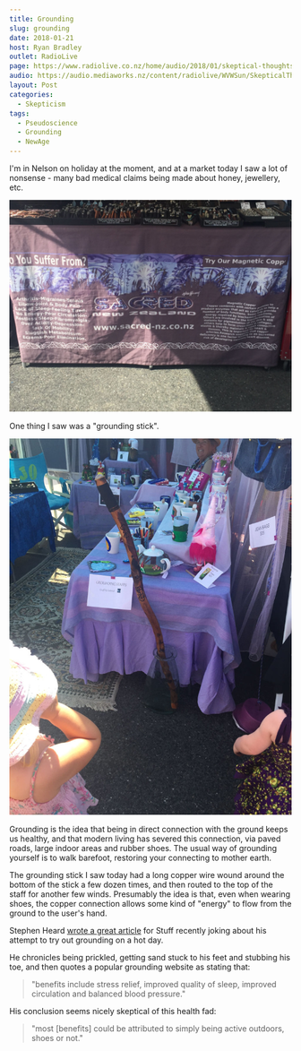 ```yaml
---
title: Grounding
slug: grounding
date: 2018-01-21
host: Ryan Bradley
outlet: RadioLive
page: https://www.radiolive.co.nz/home/audio/2018/01/skeptical-thoughts-with-mark-honeychurch.html
audio: https://audio.mediaworks.nz/content/radiolive/WVWSun/SkepticalThoughts21_01_18.mp3
layout: Post
categories:
  - Skepticism
tags:
  - Pseudoscience
  - Grounding
  - NewAge
---
```


I'm in Nelson on holiday at the moment, and at a market today I saw a lot of nonsense - many bad medical claims being made about honey, jewellery, etc.

<!-- more -->

![Nonsense Claims](./images/IMG_2261.jpg)

One thing I saw was a "grounding stick".

![Grounding Stick](./images/IMG_2262.jpg)

Grounding is the idea that being in direct connection with the ground keeps us healthy, and that modern living has severed this connection, via paved roads, large indoor areas and rubber shoes. The usual way of grounding yourself is to walk barefoot, restoring your connecting to mother earth.

The grounding stick I saw today had a long copper wire wound around the bottom of the stick a few dozen times, and then routed to the top of the staff for another few winds. Presumably the idea is that, even when wearing shoes, the copper connection allows some kind of "energy" to flow from the ground to the user's hand.

Stephen Heard [wrote a great article](https://www.stuff.co.nz/life-style/100322076/playing-up-we-try-grounding) for Stuff recently joking about his attempt to try out grounding on a hot day.

He chronicles being prickled, getting sand stuck to his feet and stubbing his toe, and then quotes a popular grounding website as stating that:

> "benefits include stress relief, improved quality of sleep, improved circulation and balanced blood pressure."

His conclusion seems nicely skeptical of this health fad:

> "most [benefits] could be attributed to simply being active outdoors, shoes or not."
